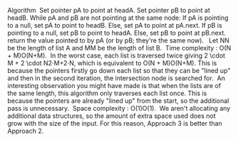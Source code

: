 Algorithm
​
Set pointer pA to point at headA.
Set pointer pB to point at headB.
While pA and pB are not pointing at the same node:
If pA is pointing to a null, set pA to point to headB.
Else, set pA to point at pA.next.
If pB is pointing to a null, set pB to point to headA.
Else, set pB to point at pB.next.
return the value pointed to by pA (or by pB; they're the same now).
​
​
Let NN be the length of list A and MM be the length of list B.
​
Time complexity : O(N + M)O(N+M).
​
In the worst case, each list is traversed twice giving 2 \cdot M + 2 \cdot N2⋅M+2⋅N, which is equivalent to O(N + M)O(N+M). This is because the pointers firstly go down each list so that they can be "lined up" and then in the second iteration, the intersection node is searched for.
​
An interesting observation you might have made is that when the lists are of the same length, this algorithm only traverses each list once. This is because the pointers are already "lined up" from the start, so the additional pass is unnecessary.
​
Space complexity : O(1)O(1).
​
We aren't allocating any additional data structures, so the amount of extra space used does not grow with the size of the input. For this reason, Approach 3 is better than Approach 2.
​
​